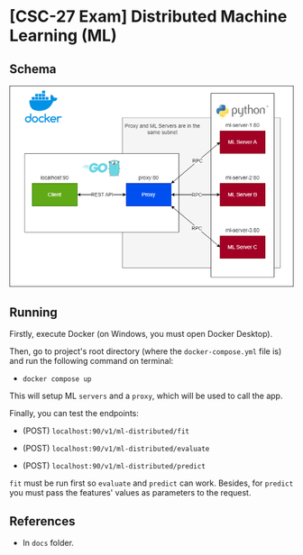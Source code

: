 # [CSC-27 Exam] Distributed Machine Learning (ML)

## Schema

<p align="center">
    <img width="600" src="./docs/schema.png" alt="schema">
<p>

## Running

Firstly, execute Docker (on Windows, you must open Docker Desktop).

Then, go to project's root directory (where the `docker-compose.yml` file is) and run the following command on terminal:

- `docker compose up`

This will setup ML `servers` and a `proxy`, which will be used to call the app.

Finally, you can test the endpoints:

- (POST) `localhost:90/v1/ml-distributed/fit`

- (POST) `localhost:90/v1/ml-distributed/evaluate`

- (POST) `localhost:90/v1/ml-distributed/predict`

`fit` must be run first so `evaluate` and `predict` can work. Besides, for `predict` you must pass the features' values as parameters to the request.

## References

- In `docs` folder.
